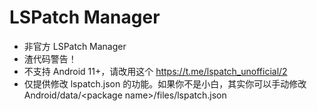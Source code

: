 # LSPatch Manager
* 非官方 LSPatch Manager
* 渣代码警告！
* 不支持 Android 11+，请改用这个 https://t.me/lspatch_unofficial/2
* 仅提供修改 lspatch.json 的功能。如果你不是小白，其实你可以手动修改 Android/data/\<package name\>/files/lspatch.json
